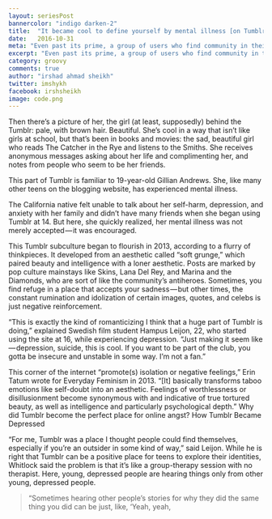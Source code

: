 ```yaml
---
layout: seriesPost
bannercolor: "indigo darken-2"
title:  "It became cool to define yourself by mental illness [on Tumblr]"
date:   2016-10-31
meta: "Even past its prime, a group of users who find community in their mental illness retain a strong grip on the platform"
excerpt: "Even past its prime, a group of users who find community in their mental illness retain a strong grip on the platform"
category: groovy
comments: true
author: "irshad ahmad sheikh"
twitter: imshykh	
facebook: irshsheikh
image: code.png
---
```


Then there’s a picture of her, the girl (at least, supposedly) behind the Tumblr: pale, with brown hair. Beautiful. She’s cool in a way that isn’t like girls at school, but that’s been in books and movies: the sad, beautiful girl who reads The Catcher in the Rye and listens to the Smiths. She receives anonymous messages asking about her life and complimenting her, and notes from people who seem to be her friends.

This part of Tumblr is familiar to 19-year-old Gillian Andrews. She, like many other teens on the blogging website, has experienced mental illness.

The California native felt unable to talk about her self-harm, depression, and anxiety with her family and didn’t have many friends when she began using Tumblr at 14. But here, she quickly realized, her mental illness was not merely accepted — it was encouraged.

This Tumblr subculture began to flourish in 2013, according to a flurry of thinkpieces. It developed from an aesthetic called “soft grunge,” which paired beauty and intelligence with a loner aesthetic. Posts are marked by pop culture mainstays like Skins, Lana Del Rey, and Marina and the Diamonds, who are sort of like the community’s antiheroes. Sometimes, you find refuge in a place that accepts your sadness — but other times, the constant rumination and idolization of certain images, quotes, and celebs is just negative reinforcement.

“This is exactly the kind of romanticizing I think that a huge part of Tumblr is doing,” explained Swedish film student Hampus Leijon, 22, who started using the site at 16, while experiencing depression. “Just making it seem like — depression, suicide, this is cool. If you want to be part of the club, you gotta be insecure and unstable in some way. I’m not a fan.”

This corner of the internet “promote(s) isolation or negative feelings,” Erin Tatum wrote for Everyday Feminism in 2013. “[It] basically transforms taboo emotions like self-doubt into an aesthetic. Feelings of worthlessness or disillusionment become synonymous with and indicative of true tortured beauty, as well as intelligence and particularly psychological depth.” Why did Tumblr become the perfect place for online angst?
How Tumblr Became Depressed



“For me, Tumblr was a place I thought people could find themselves, especially if you’re an outsider in some kind of way,” said Leijon. While he is right that Tumblr can be a positive place for teens to explore their identities, Whitlock said the problem is that it’s like a group-therapy session with no therapist. Here, young, depressed people are hearing things only from other young, depressed people.

>“Sometimes hearing other people’s stories for why they did the same thing you did can be just, like, ‘Yeah, yeah, 